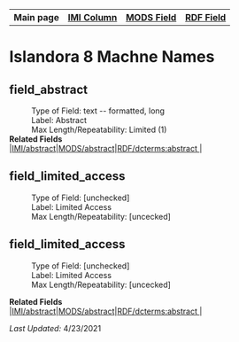 <!DOCTYPE html>
<html>
<head>

</head>
<body>

<table style="width:100%">
  <tr>
    <th>Main page</th>
	<th><a href="IMI.md">IMI Column</a></th>
    <th><a href="MODS.md">MODS Field</a></th>
    <th><a href="RDF.md">RDF Field</a></th>
  </tr>
<table>
<h1>Islandora 8 Machne Names</h1>
<h2>field_abstract</h2>
	<dl>
		<dd>Type of Field: text -- formatted, long</dd>
		<dd>Label: Abstract</dt>
		<dd>Max Length/Repeatability: Limited (1)</dd>
		<dd>
			<dt><b>Related Fields</b></dt>
				|<a href="abstract.md">IMI/abstract</a>|<a href="mods.abstract.md">MODS/abstract</a>|<a href="rdf.abstract.md">RDF/dcterms:abstract </a>|
		</dd>
	</dl>
<dl>
<h2>field_limited_access</h2>
	<dl>
		<dd>Type of Field: [unchecked]</dd>
		<dd>Label: Limited Access</dt>
		<dd>Max Length/Repeatability: [uncecked]</dd>
	</dl>
<h2>field_limited_access</h2>
	<dl>
		<dd>Type of Field: [unchecked]</dd>
		<dd>Label: Limited Access</dt>
		<dd>Max Length/Repeatability: [uncecked]</dd>
	</dl>
<dl>
	<dt><b>Related Fields</b></dt>
			|<a href="abstract.md">IMI/abstract</a>|<a href="mods.abstract.md">MODS/abstract</a>|<a href="rdf.abstract.md">RDF/dcterms:abstract </a>|
</dl>
<p><i>Last Updated: </i>4/23/2021</p>
</body>
</html>